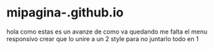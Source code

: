# mipagina-.github.io

hola como estas es un avanze de como va quedando me falta el menu responsivo crear que lo unire a un 2 style para no juntarlo todo en 1 

